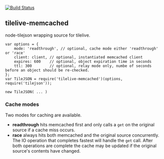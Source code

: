 [![Build Status](https://travis-ci.org/mapbox/tilelive-memcached.png?branch=master)](https://travis-ci.org/mapbox/tilelive-memcached)

tilelive-memcached
------------------
node-tilejson wrapping source for tilelive.

    var options = {
        mode: 'readthrough', // optional, cache mode either 'readthrough' or 'race'
        client: client, // optional, instantiated memcached client
        expires: 600    // optional, object expiration time in seconds
        ttl: 300        // optional, relay mode only, numbe of seconds before an object should be re-checked.
    };
    var TileJSON = require('tilelive-memcached')(options, require('tilejson'));

    new TileJSON( ... )

### Cache modes

Two modes for caching are available.

- **readthrough** hits memcached first and only calls a `get` on the original source if a cache miss occurs.
- **race** always hits both memcached and the original source concurrently. The IO operation that completes fastest will handle the `get` call. After both operations are complete the cache may be updated if the original source's contents have changed.

